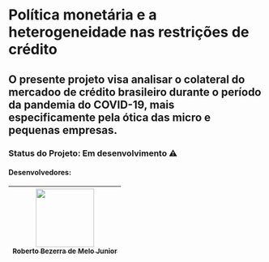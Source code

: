 # Política monetária e a heterogeneidade nas restrições de crédito
## O presente projeto visa analisar o colateral do mercadoo de crédito brasileiro durante o período da pandemia do COVID-19, mais especificamente pela ótica das micro e pequenas empresas.
### Status do Projeto: Em desenvolvimento :warning:
#### Desenvolvedores:
[<img src="https://user-images.githubusercontent.com/46828607/142039442-e589e1b9-909a-48a5-8c2f-af04bd36bda0.jpeg" width=115 > <br> <sub> Roberto Bezerra de Melo Junior </sub>](https://github.com/robertomelojr) |
| :---: |  

